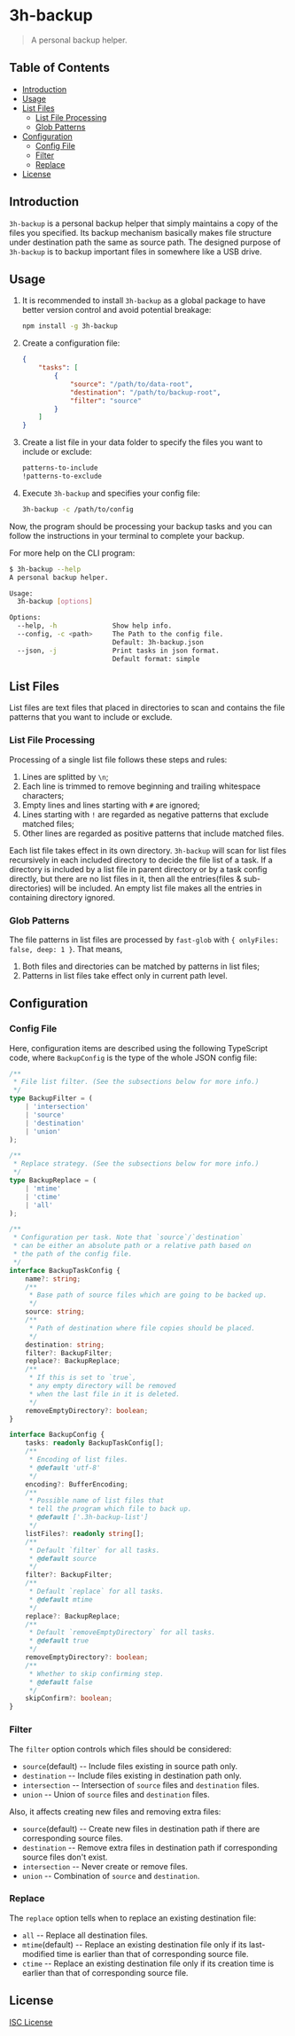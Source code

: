 # 3h-backup

> A personal backup helper.

## Table of Contents

- [Introduction](#introduction)
- [Usage](#usage)
- [List Files](#list-files)
    - [List File Processing](#list-file-processing)
    - [Glob Patterns](#glob-patterns)
- [Configuration](#configuration)
    - [Config File](#config-file)
    - [Filter](#filter)
    - [Replace](#replace)
- [License](#license)

## Introduction

`3h-backup` is a personal backup helper that simply maintains a copy
of the files you specified. Its backup mechanism basically makes
file structure under destination path the same as source path.
The designed purpose of `3h-backup` is to backup important files
in somewhere like a USB drive.

## Usage

1. It is recommended to install `3h-backup` as a global package
    to have better version control and avoid potential breakage:

    ```bash
    npm install -g 3h-backup
    ```

2. Create a configuration file:

    ```json
    {
        "tasks": [
            {
                "source": "/path/to/data-root",
                "destination": "/path/to/backup-root",
                "filter": "source"
            }
        ]
    }
    ```

3. Create a list file in your data folder to specify the files you want to include or exclude:

    ```txt
    patterns-to-include
    !patterns-to-exclude
    ```

4. Execute `3h-backup` and specifies your config file:

    ```bash
    3h-backup -c /path/to/config
    ```

Now, the program should be processing your backup tasks and you can
follow the instructions in your terminal to complete your backup.

For more help on the CLI program:

```bash
$ 3h-backup --help
A personal backup helper.

Usage:
  3h-backup [options]

Options:
  --help, -h              Show help info.
  --config, -c <path>     The Path to the config file.
                          Default: 3h-backup.json
  --json, -j              Print tasks in json format.
                          Default format: simple
```

## List Files

List files are text files that placed in directories to scan and contains
the file patterns that you want to include or exclude.

### List File Processing

Processing of a single list file follows these steps and rules:

1. Lines are splitted by `\n`;
2. Each line is trimmed to remove beginning and trailing whitespace characters;
3. Empty lines and lines starting with `#` are ignored;
4. Lines starting with `!` are regarded as negative patterns that exclude matched files;
5. Other lines are regarded as positive patterns that include matched files.

Each list file takes effect in its own directory. `3h-backup` will scan for
list files recursively in each included directory to decide
the file list of a task. If a directory is included by a list file
in parent directory or by a task config directly, but there are no list files
in it, then all the entries(files & sub-directories) will be included.
An empty list file makes all the entries in containing directory ignored.

### Glob Patterns

The file patterns in list files are processed by `fast-glob`
with `{ onlyFiles: false, deep: 1 }`. That means,

1. Both files and directories can be matched by patterns in list files;
2. Patterns in list files take effect only in current path level.

## Configuration

### Config File

Here, configuration items are described using the following TypeScript code,
where `BackupConfig` is the type of the whole JSON config file:

```ts
/**
 * File list filter. (See the subsections below for more info.)
 */
type BackupFilter = (
    | 'intersection'
    | 'source'
    | 'destination'
    | 'union'
);

/**
 * Replace strategy. (See the subsections below for more info.)
 */
type BackupReplace = (
    | 'mtime'
    | 'ctime'
    | 'all'
);

/**
 * Configuration per task. Note that `source`/`destination`
 * can be either an absolute path or a relative path based on
 * the path of the config file.
 */
interface BackupTaskConfig {
    name?: string;
    /**
     * Base path of source files which are going to be backed up.
     */
    source: string;
    /**
     * Path of destination where file copies should be placed.
     */
    destination: string;
    filter?: BackupFilter;
    replace?: BackupReplace;
    /**
     * If this is set to `true`,
     * any empty directory will be removed
     * when the last file in it is deleted.
     */
    removeEmptyDirectory?: boolean;
}

interface BackupConfig {
    tasks: readonly BackupTaskConfig[];
    /**
     * Encoding of list files.
     * @default 'utf-8'
     */
    encoding?: BufferEncoding;
    /**
     * Possible name of list files that
     * tell the program which file to back up.
     * @default ['.3h-backup-list']
     */
    listFiles?: readonly string[];
    /**
     * Default `filter` for all tasks.
     * @default source
     */
    filter?: BackupFilter;
    /**
     * Default `replace` for all tasks.
     * @default mtime
     */
    replace?: BackupReplace;
    /**
     * Default `removeEmptyDirectory` for all tasks.
     * @default true
     */
    removeEmptyDirectory?: boolean;
    /**
     * Whether to skip confirming step.
     * @default false
     */
    skipConfirm?: boolean;
}
```

### Filter

The `filter` option controls which files should be considered:

- `source`(default) -- Include files existing in source path only.
- `destination` -- Include files existing in destination path only.
- `intersection` -- Intersection of `source` files and `destination` files.
- `union` -- Union of `source` files and `destination` files.

Also, it affects creating new files and removing extra files:

- `source`(default) -- Create new files in destination path
    if there are corresponding source files.
- `destination` -- Remove extra files in destination path
    if corresponding source files don't exist.
- `intersection` -- Never create or remove files.
- `union` -- Combination of `source` and `destination`.

### Replace

The `replace` option tells when to replace an existing destination file:

- `all` -- Replace all destination files.
- `mtime`(default) -- Replace an existing destination file only if its
    last-modified time is earlier than that of corresponding source file.
- `ctime` -- Replace an existing destination file only if its creation
    time is earlier than that of corresponding source file.

## License

[ISC License](./LICENSE)
